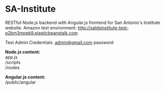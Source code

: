SA-Institute
============

RESTful Node.js backend with Angular.js frontend for San Antonio's Institute website.
Amazon test environment: http://saldsinstitute-test-p2bm3mppk9.elasticbeanstalk.com

Test Admin Credentials:
admin@gmail.com
password

**Node.js content:**  
app.js  
/scripts  
/routes  

**Angular.js content:**  
/public/angular
